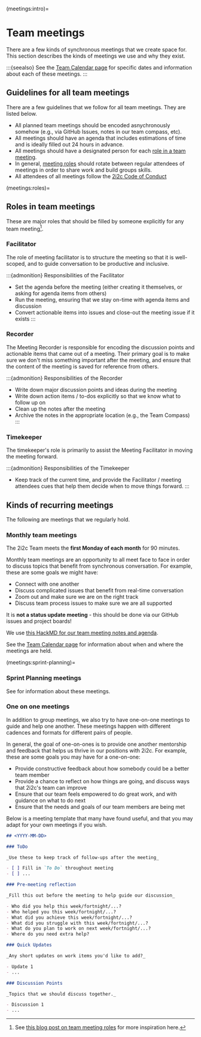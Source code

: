 (meetings:intro)=
# Team meetings

There are a few kinds of synchronous meetings that we create space for.
This section describes the kinds of meetings we use and why they exist.

:::{seealso}
See the [Team Calendar page](team/calendar) for specific dates and information about each of these meetings.
:::

## Guidelines for all team meetings

There are a few guidelines that we follow for all team meetings.
They are listed below.

- All planned team meetings should be encoded asnychronously somehow (e.g., via GitHub Issues, notes in our team compass, etc).
- All meetings should have an agenda that includes estimations of time and is ideally filled out 24 hours in advance.
- All meetings should have a designated person for each [role in a team meeting](meetings:roles).
- In general, [meeting roles](meetings:roles) should rotate between regular attendees of meetings in order to share work and build groups skills.
- All attendees of all meetings follow the [2i2c Code of Conduct](https://team-compass.2i2c.org/en/latest/code-of-conduct/index.html)

(meetings:roles)=
## Roles in team meetings

These are major roles that should be filled by someone explicitly for any team meeting[^1].

[^1]: See [this blog post on team meeting roles](https://cfe.unc.edu/facilitator-recorder-and-timekeeper-roles/) for more inspiration here.

### Facilitator

The role of meeting facilitator is to structure the meeting so that it is well-scoped, and to guide conversation to be productive and inclusive.

:::{admonition} Responsibilities of the Facilitator
- Set the agenda before the meeting (either creating it themselves, or asking for agenda items from others)
- Run the meeting, ensuring that we stay on-time with agenda items and discussion
- Convert actionable items into issues and close-out the meeting issue if it exists
:::

### Recorder

The Meeting Recorder is responsible for encoding the discussion points and actionable items that came out of a meeting.
Their primary goal is to make sure we don't miss something important after the meeting, and ensure that the content of the meeting is saved for reference from others.

:::{admonition} Responsibilities of the Recorder
- Write down major discussion points and ideas during the meeting
- Write down action items / to-dos explicitly so that we know what to follow up on
- Clean up the notes after the meeting
- Archive the notes in the appropriate location (e.g., the Team Compass)
:::

### Timekeeper

The timekeeper's role is primarily to assist the Meeting Facilitator in moving the meeting forward.

:::{admonition} Responsibilities of the Timekeeper
- Keep track of the current time, and provide the Facilitator / meeting attendees cues that help them decide when to move things forward.
:::

## Kinds of recurring meetings

The following are meetings that we regularly hold.

### Monthly team meetings

The 2i2c Team meets the **first Monday of each month** for 90 minutes.

Monthly team meetings are an opportunity to all meet face to face in order to discuss topics that benefit from synchronous conversation.
For example, these are some goals we might have:

- Connect with one another
- Discuss complicated issues that benefit from real-time conversation
- Zoom out and make sure we are on the right track
- Discuss team process issues to make sure we are all supported

It is **not a status update meeting** - this should be done via our GitHub issues and project boards!

We use [this HackMD for our team meeting notes and agenda](https://hackmd.io/Y5SBMxV7R6CMqzeTXgm5kA).

See the [Team Calendar page](team/calendar) for information about when and where the meetings are held.

(meetings:sprint-planning)=
### Sprint Planning meetings

See [](coordination:sprints) for information about these meetings.

### One on one meetings

In addition to group meetings, we also try to have one-on-one meetings to guide and help one another.
These meetings happen with different cadences and formats for different pairs of people.

In general, the goal of one-on-ones is to provide one another mentorship and feedback that helps us thrive in our positions with 2i2c.
For example, these are some goals you may have for a one-on-one:

- Provide constructive feedback about how somebody could be a better team member
- Provide a chance to reflect on how things are going, and discuss ways that 2i2c's team can improve
- Ensure that our team feels empowered to do great work, and with guidance on what to do next
- Ensure that the needs and goals of our team members are being met

Below is a meeting template that many have found useful, and that you may adapt for your own meetings if you wish.

```md
## <YYYY-MM-DD>

### ToDo

_Use these to keep track of follow-ups after the meeting_

- [ ] Fill in `To Do` throughout meeting
- [ ] ...

### Pre-meeting reflection

_Fill this out before the meeting to help guide our discussion_

- Who did you help this week/fortnight/...?
- Who helped you this week/fortnight/...?
- What did you achieve this week/fortnight/...?
- What did you struggle with this week/fortnight/...?
- What do you plan to work on next week/fortnight/...?
- Where do you need extra help?

### Quick Updates

_Any short updates on work items you'd like to add?_

- Update 1
- ...

### Discussion Points

_Topics that we should discuss together._

- Discussion 1
- ...

```
